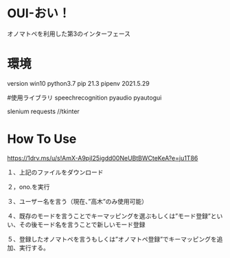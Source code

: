 # OUI-おい！
オノマトペを利用した第3のインターフェース
# 環境
version
win10
python3.7
pip 21.3
pipenv 2021.5.29

#使用ライブラリ
speechrecognition
pyaudio
pyautogui

slenium
requests
//tkinter

# How To Use
https://1drv.ms/u/s!AmX-A9pjI25igdd00NeUBtBWCteKeA?e=ju1T86

１、上記のファイルをダウンロード

２，ono.を実行

３、ユーザー名を言う（現在、”高木”のみ使用可能）

４、既存のモードを言うことでキーマッピングを選ぶもしくは”モード登録”といい、その後モード名を言うことで新しいモード登録

５、登録したオノマトペを言うもしくは”オノマトペ登録”でキーマッピングを追加、実行する。
